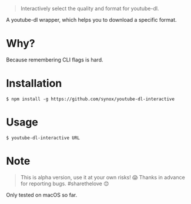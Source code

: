 > Interactively select the quality and format for youtube-dl.

A youtube-dl wrapper, which helps you to download a specific format. 

# Why?
Because remembering CLI flags is hard.  

# Installation

    $ npm install -g https://github.com/synox/youtube-dl-interactive

# Usage

    $ youtube-dl-interactive URL

# Note 

> This is alpha version, use it at your own risks! 😱
> Thanks in advance for reporting bugs. #sharethelove 😊

Only tested on macOS so far. 
